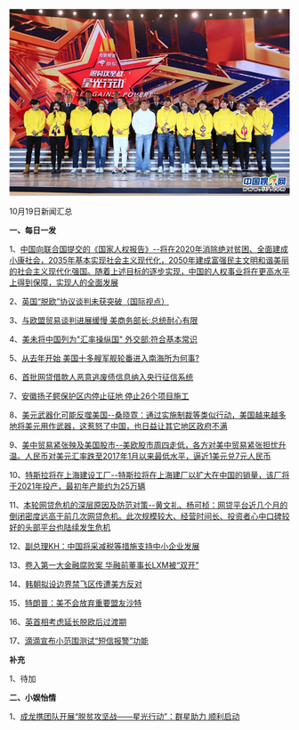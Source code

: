    ![10_02](.\10_19.jpg)

10月19日新闻汇总

**一、每日一发**

1、[中国向联合国提交的《国家人权报告》--将在2020年消除绝对贫困、全面建成小康社会，2035年基本实现社会主义现代化，2050年建成富强民主文明和谐美丽的社会主义现代化强国。随着上述目标的逐步实现，中国的人权事业将在更高水平上得到保障，实现人的全面发展](http://paper.people.com.cn/rmrb/html/2018-10/19/nw.D110000renmrb_20181019_1-14.htm)

2、[英国“脱欧”协议谈判未获突破（国际视点）](http://paper.people.com.cn/rmrb/html/2018-10/19/nw.D110000renmrb_20181019_2-15.htm)

3、[与欧盟贸易谈判进展缓慢 美商务部长:总统耐心有限](https://news.163.com/18/1019/04/DUF156DF0001875O.htmll)

4、[美未将中国列为"汇率操纵国" 外交部:符合基本常识](https://news.163.com/18/1018/16/DUDPH2J60001875O.html)

5、[从去年开始 美国十多艘军舰轮番进入南海所为何事?](https://news.163.com/18/1018/22/DUEDGGU50001875N.html)

6、[首批网贷借款人恶意逃废债信息纳入央行征信系统](https://news.163.com/18/1018/20/DUE6P35F0001875N.html)

7、[安徽扬子鳄保护区内停止征地 停止26个项目施工](https://news.163.com/18/1018/17/DUDTPEGC0001875N.html)

8、[美元武器化可能反噬美国--桑晓霓：通过实施制裁等类似行动，美国越来越多地将美元用作武器，这惹怒了中国，也日益让其它地区政府不满](http://www.ftchinese.com/premium/001079848?exclusive)

9、[美中贸易紧张殃及美国股市--美欧股市周四走低，各方对美中贸易紧张担忧升温。人民币对美元汇率跌至2017年1月以来最低水平，逼近1美元兑7元人民币](http://www.ftchinese.com/premium/001079852?exclusive)

10、[特斯拉将在上海建设工厂--特斯拉将在上海建厂以扩大在中国的销量，该厂将于2021年投产，最初年产能约为25万辆](http://www.ftchinese.com/story/001079854)

11、[本轮网贷危机的深层原因及防范对策--黄文礼、杨可桢：网贷平台近几个月的倒闭密度远高于前几次网贷危机。此次规模较大、经营时间长、投资者心中口碑较好的头部平台也陆续发生危机](http://www.ftchinese.com/story/001079839)

12、[副总理KH：中国将采减税等措施支持中小企业发展](https://www.zaobao.com/finance/china/story20181019-900312)

13、[卷入第一大金融腐败案 华融前董事长LXM被“双开”](https://www.zaobao.com/news/china/story20181019-900233)

14、[韩朝拟设边界禁飞区传遭美方反对](https://www.zaobao.com/news/world/story20181019-900239)

15、[特朗普：美不会放弃重要盟友沙特](https://www.zaobao.com/news/world/story20181019-900243)

16、[英首相考虑延长脱欧后过渡期](https://www.zaobao.com/news/world/story20181019-900244)

17、[滴滴宣布小范围测试“短信报警”功能](https://www.zaobao.com/realtime/china/story20181018-900165)



**补充**

1、待加



**二、小娱怡情**

1、[成龙携团队开展“脱贫攻坚战——星光行动”：群星助力 顺利启动](http://news.67.com/xianchang/2018/10/18/931923.html)